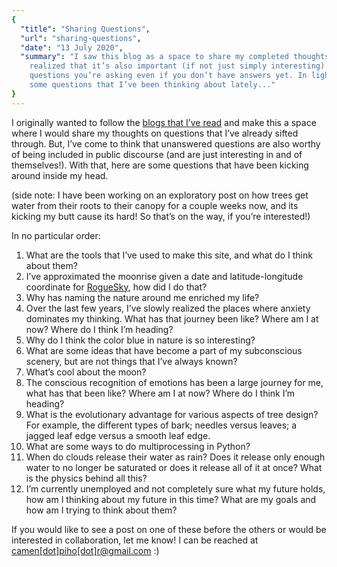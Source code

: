 ```yaml
---
{
  "title": "Sharing Questions",
  "url": "sharing-questions",
  "date": "13 July 2020",
  "summary": "I saw this blog as a space to share my completed thoughts, but I’ve
    realized that it’s also important (if not just simply interesting) to share the
    questions you’re asking even if you don’t have answers yet. In light of that, here are
    some questions that I’ve been thinking about lately..."
}
---
```


I originally wanted to follow the
[blogs that I’ve read](https://www.camenpiho.com/recommendations?search=blog) and make
this a space where I would share my thoughts on questions that I’ve already sifted
through. But, I’ve come to think that unanswered questions are also worthy of being included in
public discourse (and are just interesting in and of themselves!). With that, here are
some questions that have been kicking around inside my head.

(side note: I have been working on an exploratory post on how trees get water from their
roots to their canopy for a couple weeks now, and its kicking my butt cause its hard! So
that’s on the way, if you’re interested!)

In no particular order:

1. What are the tools that I’ve used to make this site, and what do I think about them?
1. I’ve approximated the moonrise given a date and latitude-longitude coordinate for
   [RogueSky](https://www.camenpiho.com/rogue-sky), how did I do that?
1. Why has naming the nature around me enriched my life?
1. Over the last few years, I’ve slowly realized the places where anxiety dominates my
   thinking. What has that journey been like? Where am I at now? Where do I think I’m
   heading?
1. Why do I think the color blue in nature is so interesting?
1. What are some ideas that have become a part of my subconscious scenery, but are not
   things that I’ve always known?
1. What’s cool about the moon?
1. The conscious recognition of emotions has been a large journey for me, what has that
   been like? Where am I at now? Where do I think I’m heading?
1. What is the evolutionary advantage for various aspects of tree design? For example, the
   different types of bark; needles versus leaves; a jagged leaf edge versus a smooth leaf
   edge.
1. What are some ways to do multiprocessing in Python?
1. When do clouds release their water as rain? Does it release only enough water to no
   longer be saturated or does it release all of it at once? What is the physics behind
   all this?
1. I’m currently unemployed and not completely sure what my future holds, how am I
   thinking about my future in this time? What are my goals and how am I trying to think
   about them?

If you would like to see a post on one of these before the others or would be interested in
collaboration, let me know! I can be reached at
[camen[dot]piho[dot]r@gmail.com](mailto:camen.piho.r@gmail.com) :)
